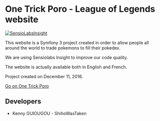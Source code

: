 One Trick Poro - League of Legends website
==========

[![SensioLabsInsight](https://insight.sensiolabs.com/projects/bffd0741-786b-4a3c-808d-23ffc51b95a3/big.png)](https://insight.sensiolabs.com/projects/bffd0741-786b-4a3c-808d-23ffc51b95a3)

This website is a Symfony 3 project created in order to allow people all around the world to trade pokemons to fill their pokedex.

We are using Sensiolabs Insight to improve our code quality.

The website is actually available both in English and French.

Project created on December 11, 2016.

[Go on One Trick Poro](http://onetrickporo.com)

Developers
------
* Kenny GUIOUGOU  - ShihoWasTaken
